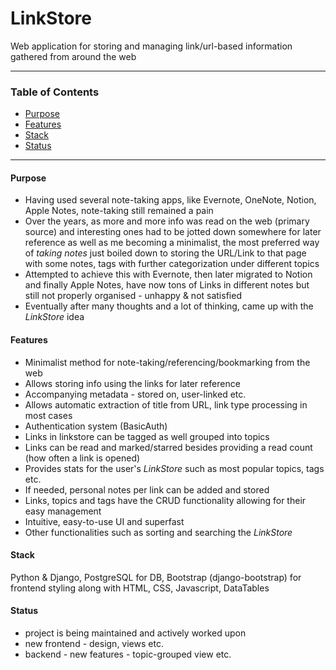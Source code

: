# LinkStore

Web application for storing and managing link/url-based information gathered from around the web

---

### Table of Contents

- [Purpose](#purpose)
- [Features](#features)
- [Stack](#stack)
- [Status](#status)

---

#### Purpose

- Having used several note-taking apps, like Evernote, OneNote, Notion, Apple Notes, note-taking still remained a pain
- Over the years, as more and more info was read on the web (primary source) and interesting ones had to be jotted down
  somewhere for later reference as well as me becoming a minimalist, the most preferred way of *taking notes* just
  boiled down to storing the URL/Link to that page with some notes, tags with further categorization under different
  topics
- Attempted to achieve this with Evernote, then later migrated to Notion and finally Apple Notes, have now tons of Links
  in different notes but still not properly organised - unhappy & not satisfied
- Eventually after many thoughts and a lot of thinking, came up with the *LinkStore* idea

#### Features

- Minimalist method for note-taking/referencing/bookmarking from the web
- Allows storing info using the links for later reference
- Accompanying metadata - stored on, user-linked etc.
- Allows automatic extraction of title from URL, link type processing in most cases
- Authentication system (BasicAuth)
- Links in linkstore can be tagged as well grouped into topics
- Links can be read and marked/starred besides providing a read count (how often a link is opened)
- Provides stats for the user's _LinkStore_ such as most popular topics, tags etc.
- If needed, personal notes per link can be added and stored
- Links, topics and tags have the CRUD functionality allowing for their easy management
- Intuitive, easy-to-use UI and superfast
- Other functionalities such as sorting and searching the _LinkStore_

#### Stack

Python & Django, PostgreSQL for DB, Bootstrap (django-bootstrap) for frontend styling along with HTML, CSS, Javascript,
DataTables

#### Status

- project is being maintained and actively worked upon
- new frontend - design, views etc.
- backend - new features - topic-grouped view etc.
